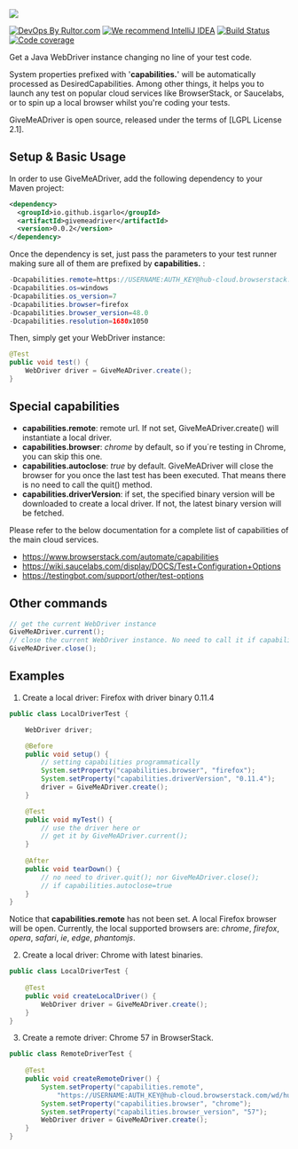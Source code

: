 <img src="https://cloud.githubusercontent.com/assets/15626602/26036362/7e36f35e-38dc-11e7-8fc9-a198bb5c7dc6.png">

[![DevOps By Rultor.com](http://www.rultor.com/b/jcabi/jcabi-aspects)](http://www.rultor.com)
[![We recommend IntelliJ IDEA](http://img.teamed.io/intellij-idea-recommend.svg)](https://www.jetbrains.com/idea/)
[![Build Status](https://travis-ci.org/isgarlo/givemeadriver.svg?branch=master)](https://travis-ci.org/isgarlo/givemeadriver)
[![Code coverage](https://codecov.io/github/isgarlo/givemeadriver/coverage.svg?branch=master)](https://codecov.io/gh/isgarlo/givemeadriver)

Get a Java WebDriver instance changing no line of your test code.

System properties prefixed with '**capabilities.**' will be automatically processed as DesiredCapabilities. Among other things, it helps you to launch any test on popular cloud services like BrowserStack, or Saucelabs, or to spin up a local browser whilst you're coding your tests.

GiveMeADriver is open source, released under the terms of [LGPL License 2.1].

## Setup & Basic Usage

In order to use GiveMeADriver, add the following dependency to your Maven project:

```xml
<dependency>
  <groupId>io.github.isgarlo</groupId>
  <artifactId>givemeadriver</artifactId>
  <version>0.0.2</version>
</dependency>
```

Once the dependency is set, just pass the parameters to your test runner making sure all of them are prefixed by **capabilities.** :
```java
-Dcapabilities.remote=https://USERNAME:AUTH_KEY@hub-cloud.browserstack.com/wd/hub
-Dcapabilities.os=windows
-Dcapabilities.os_version=7
-Dcapabilities.browser=firefox
-Dcapabilities.browser_version=48.0
-Dcapabilities.resolution=1680x1050
```
Then, simply get your WebDriver instance:
```java
@Test
public void test() {
	WebDriver driver = GiveMeADriver.create();
}
```
## Special capabilities
 - **capabilities.remote**: remote url. If not set, GiveMeADriver.create() will instantiate a local driver.
 - **capabilities.browser**: *chrome* by default, so if you´re testing in Chrome, you can skip this one.
 - **capabilities.autoclose**: *true* by default. GiveMeADriver will close the browser for you once the last test has been executed. That means there is no need to call the quit() method.
 - **capabilities.driverVersion**: if set, the specified binary version will be downloaded to create a local driver. If not, the latest binary version will be fetched.

 Please refer to the below documentation for a complete list of capabilities of the main cloud services.
- https://www.browserstack.com/automate/capabilities
- https://wiki.saucelabs.com/display/DOCS/Test+Configuration+Options
- https://testingbot.com/support/other/test-options

## Other commands
 ```java
// get the current WebDriver instance
GiveMeADriver.current();
// close the current WebDriver instance. No need to call it if capabilities.autoclose=true
GiveMeADriver.close();
```

## Examples
1. Create a local driver: Firefox with driver binary 0.11.4
```java
public class LocalDriverTest {

	WebDriver driver;

	@Before
	public void setup() {
		// setting capabilities programmatically
		System.setProperty("capabilities.browser", "firefox");
		System.setProperty("capabilities.driverVersion", "0.11.4");
		driver = GiveMeADriver.create();
	}

	@Test
	public void myTest() {
		// use the driver here or
		// get it by GiveMeADriver.current();
	}
	
	@After
	public void tearDown() {
		// no need to driver.quit(); nor GiveMeADriver.close();
		// if capabilities.autoclose=true
	}
}
```
Notice that **capabilities.remote** has not been set. A local Firefox browser will be open.
Currently, the local supported browsers are: *chrome*, *firefox*, *opera*, *safari*, *ie*, *edge*, *phantomjs*.

2. Create a local driver: Chrome with latest binaries.
```java
public class LocalDriverTest {
	
	@Test
	public void createLocalDriver() {
		WebDriver driver = GiveMeADriver.create();
	}
}
```
3. Create a remote driver: Chrome 57 in BrowserStack.
```java
public class RemoteDriverTest {
	
	@Test
	public void createRemoteDriver() {
		System.setProperty("capabilities.remote", 
			"https://USERNAME:AUTH_KEY@hub-cloud.browserstack.com/wd/hub");
		System.setProperty("capabilities.browser", "chrome");
		System.setProperty("capabilities.browser_version", "57");
		WebDriver driver = GiveMeADriver.create();
	}
}
```
 
